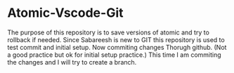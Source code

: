 # Atomic-Vscode-Git
The purpose of this repository is to save versions of atomic and try to rollback if needed. Since Sabareesh is new to GIT this repository is used to test commit and initial setup.
Now commiting changes Thorugh github. (Not a good practice but ok for initial setup practice.)
This time I am commiting the changes and I will try to create a branch.
